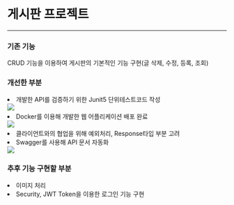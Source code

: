 <h1> 게시판 프로젝트 </h1>
<hr>
<body>

<h3>기존 기능</h3>

CRUD 기능을 이용하여 게시판의 기본적인 기능 구현(글 삭제, 수정, 등록, 조회)
<h3>개선한 부분</h3>

<LI>개발한 API를 검증하기 위한 Junit5 단위테스트코드 작성<br>
 <img src="../스크린샷 2022-10-23 오후 4.15.23.png">
<LI>Docker를 이용해 개발한 웹 어플리케이션 배포 완료<br>
<img src="../스크린샷 2022-10-23 오후 6.30.46.png">
<LI>클라이언트와의 협업을 위해 예외처리, Response타입 부분 고려<br>
<LI>Swagger를 사용해 API 문서 자동화<br>
 <img src="../스크린샷 2022-10-23 오후 4.18.47.png">
    
<h3>추후 기능 구현할 부분</h3>
<LI>이미지 처리<br>
<LI>Security, JWT Token을 이용한 로그인 기능 구현
    
</body>

